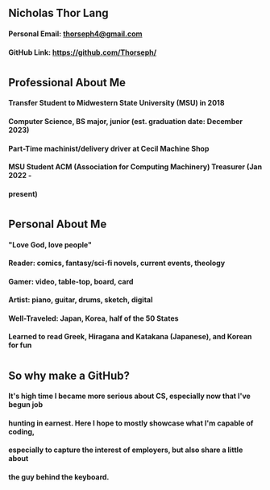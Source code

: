 ## Nicholas Thor Lang
#### Personal Email: thorseph4@gmail.com
#### GitHub Link: https://github.com/Thorseph/
#
## Professional About Me
#### Transfer Student to Midwestern State University (MSU) in 2018
#### Computer Science, BS major, junior (est. graduation date: December 2023)
#### Part-Time machinist/delivery driver at Cecil Machine Shop
#### MSU Student ACM (Association for Computing Machinery) Treasurer (Jan 2022 -
####    present)
#
## Personal About Me
#### "Love God, love people"
#### Reader: comics, fantasy/sci-fi novels, current events, theology
#### Gamer: video, table-top, board, card
#### Artist: piano, guitar, drums, sketch, digital
#### Well-Traveled: Japan, Korea, half of the 50 States
#### Learned to read Greek, Hiragana and Katakana (Japanese), and Korean for fun
#
## So why make a GitHub?
#### It's high time I became more serious about CS, especially now that I've begun job
####    hunting in earnest.  Here I hope to mostly showcase what I'm capable of coding,
####    especially to capture the interest of employers, but also share a little about
####    the guy behind the keyboard.
#
